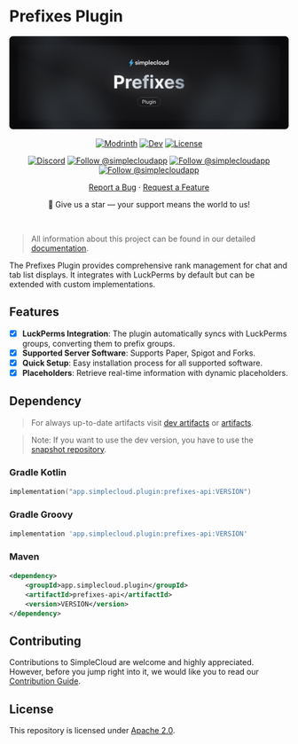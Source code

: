 # Prefixes Plugin

![Banner][banner]

<div align="center">

[![Modrinth][badge-modrinth]][modrinth]
[![Dev][badge-dev]][dev]
[![License][badge-license]][license]
<br>

[![Discord][badge-discord]][social-discord]
[![Follow @simplecloudapp][badge-x]][social-x]
[![Follow @simplecloudapp][badge-bluesky]][social-bluesky]
[![Follow @simplecloudapp][badge-youtube]][social-youtube]
<br>

[Report a Bug][issue-bug-report]
·
[Request a Feature][issue-feature-request]
<br>

🌟 Give us a star — your support means the world to us!
</div>
<br>

> All information about this project can be found in our detailed [documentation][docs-thisproject].

The Prefixes Plugin provides comprehensive rank management for chat and tab list displays. It integrates with LuckPerms by default but can be extended with custom implementations.

## Features

- [x] **LuckPerms Integration**: The plugin automatically syncs with LuckPerms groups, converting them to prefix groups.
- [x] **Supported Server Software**: Supports Paper, Spigot and Forks.
- [x] **Quick Setup**: Easy installation process for all supported software.
- [x] **Placeholders**: Retrieve real-time information with dynamic placeholders.

## Dependency

> For always up-to-date artifacts visit [dev artifacts][dev-artifacts] or [artifacts][artifacts].

> Note: If you want to use the dev version, you have to use the [snapshot repository][snapshots].

### Gradle Kotlin
```kt
implementation("app.simplecloud.plugin:prefixes-api:VERSION")
```
### Gradle Groovy
```groovy
implementation 'app.simplecloud.plugin:prefixes-api:VERSION'
```

### Maven
```xml
<dependency>
    <groupId>app.simplecloud.plugin</groupId>
    <artifactId>prefixes-api</artifactId>
    <version>VERSION</version>
</dependency>
```

## Contributing
Contributions to SimpleCloud are welcome and highly appreciated. However, before you jump right into it, we would like you to read our [Contribution Guide][docs-contribute].

## License
This repository is licensed under [Apache 2.0][license].


<!-- LINK GROUP -->

<!-- ✅ PLEASE EDIT -->
[banner]: https://github.com/simplecloudapp/branding/blob/main/readme/banner/plugin/prefixes.png?raw=true
[issue-bug-report]: https://github.com/theSimpleCloud/prefixes-plugin/issues/new?labels=bug&projects=template=01_BUG-REPORT.yml&title=%5BBUG%5D+%3Ctitle%3E
[issue-feature-request]: https://github.com/theSimpleCloud/prefixes-plugin/discussions/new?category=ideas
[docs-thisproject]: https://docs.simplecloud.app/plugin/prefixes
[docs-contribute]: https://docs.simplecloud.app/contribute

[modrinth]: https://modrinth.com/organization/simplecloud
[dev]: https://repo.simplecloud.app/#/snapshots/app/simplecloud/plugin/prefixes

[artifacts]: https://repo.simplecloud.app/#/snapshots/app/simplecloud/plugin/prefixes
[dev-artifacts]: https://repo.simplecloud.app/#/snapshots/app/simplecloud/plugin/prefixes

[badge-dev]: https://repo.simplecloud.app/api/badge/latest/snapshots/app/simplecloud/plugin/prefixes-shared?name=Dev&style=flat-square&color=0ea5e9

<!-- ⛔ DON'T TOUCH -->
[license]: ./LICENSE
[snapshots]: https://repo.simplecloud.app/#/snapshots

[social-x]: https://x.com/simplecloudapp
[social-bluesky]: https://bsky.app/profile/simplecloud.app
[social-youtube]: https://www.youtube.com/@thesimplecloud9075
[social-discord]: https://discord.simplecloud.app

[badge-modrinth]: https://img.shields.io/badge/modrinth-18181b.svg?style=flat-square&logo=modrinth
[badge-license]: https://img.shields.io/badge/apache%202.0-blue.svg?style=flat-square&label=license&labelColor=18181b&style=flat-square&color=e11d48
[badge-discord]: https://img.shields.io/badge/Community_Discord-d95652.svg?style=flat-square&logo=discord&color=27272a
[badge-x]: https://img.shields.io/badge/Follow_@simplecloudapp-d95652.svg?style=flat-square&logo=x&color=27272a
[badge-bluesky]: https://img.shields.io/badge/Follow_@simplecloud.app-d95652.svg?style=flat-square&logo=bluesky&color=27272a
[badge-youtube]: https://img.shields.io/badge/youtube-d95652.svg?style=flat-square&logo=youtube&color=27272a